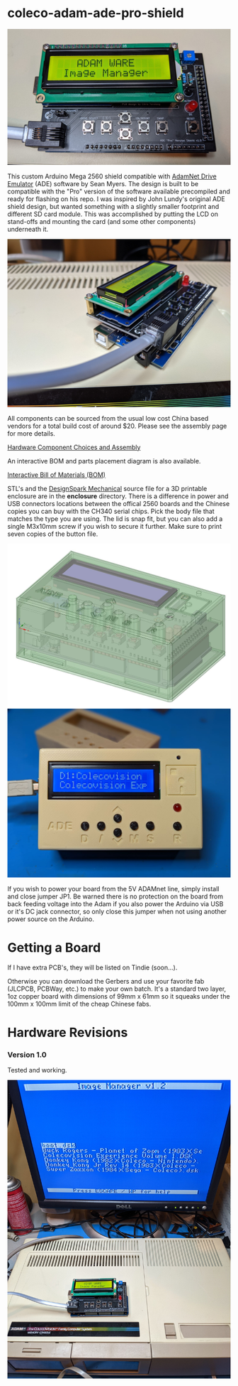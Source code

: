 # coleco-adam-ade-pro-shield
![assembled](docs/assembled.jpg)

This custom Arduino Mega 2560 shield compatible with [AdamNet Drive Emulator](https://github.com/Kalidomra/AdamNet-Drive-Emulator) (ADE) software by Sean Myers. The design is built to be compatible with the "Pro" version of the software available precompiled and ready for flashing on his repo.  I was inspired by John Lundy's original ADE shield design, but wanted something with a slightly smaller footprint and different SD card module.  This was accomplished by putting the LCD on stand-offs and mounting the card (and some other components) underneath it.

![assembled-profile](docs/assembled-profile.jpg)

All components can be sourced from the usual low cost China based vendors for a total build cost of around $20.  Please see the assembly page for more details.

[Hardware Component Choices and Assembly](https://djtersteegc.github.io/coleco-adam-ade-pro-shield/assembly.html)

An interactive BOM and parts placement diagram is also available.

[Interactive Bill of Materials (BOM)](https://djtersteegc.github.io/coleco-adam-ade-pro-shield/ibom.html)

STL's and the [DesignSpark Mechanical](https://www.rs-online.com/designspark/mechanical-software) source file for a 3D printable enclosure are in the **enclosure** directory. There is a difference in power and USB connectors locations between the offical 2560 boards and the Chinese copies you can buy with the CH340 serial chips.  Pick the body file that matches the type you are using. The lid is snap fit, but you can also add a single M3x10mm screw if you wish to secure it further. Make sure to print seven copies of the button file.

<img src="docs/designspark.jpg" alt="designspark" />



<img src="docs/enclosure.jpg" alt="enclosure" />



If you wish to power your board from the 5V ADAMnet line, simply install and close jumper JP1.  Be warned there is no protection on the board from back feeding voltage into the Adam if you also power the Arduino via USB or it's DC jack connector, so only close this jumper when not using another power source on the Arduino.

# Getting a Board

If I have extra PCB's, they will be listed on Tindie (soon...).

Otherwise you can download the Gerbers and use your favorite fab (JLCPCB, PCBWay, etc.) to make your own batch.  It's a standard two layer, 1oz copper board with dimensions of 99mm x 61mm so it squeaks under the 100mm x 100mm limit of the cheap Chinese fabs.

# Hardware Revisions

### Version 1.0

Tested and working.

![working](docs/working.jpg)
